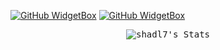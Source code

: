 [![GitHub WidgetBox](https://github-widgetbox.vercel.app/api/profile?username=shadl7&data=followers,repositories,stars,commits&theme=darkmode)](https://github.com/Jurredr/github-widgetbox)
[![GitHub WidgetBox](https://github-widgetbox.vercel.app/api/skills?languages=c,cpp,lua,x86,java&theme=darkmode)](https://github.com/Jurredr/github-widgetbox)
<div align="center">
    <kbd>
        <img alt="shadl7's Stats" src="https://github-readme-stats.vercel.app/api?username=shadl7&theme=dark&show_icons=true&hide_border=true&count_private=true"></img>
    </kbd>
</div>